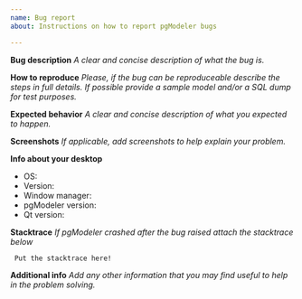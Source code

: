 ```yaml
---
name: Bug report
about: Instructions on how to report pgModeler bugs

---
```


**Bug description**
_A clear and concise description of what the bug is._

**How to reproduce**
_Please, if the bug can be reproduceable describe the steps in full details. If possible provide a sample model and/or a SQL dump for test purposes._

**Expected behavior**
_A clear and concise description of what you expected to happen._

**Screenshots**
_If applicable, add screenshots to help explain your problem._

**Info about your desktop**
 - OS:
 - Version:
 - Window manager:
 - pgModeler version:
 - Qt version:

**Stacktrace**
_If pgModeler crashed after the bug raised attach the stacktrace below_

```
 Put the stacktrace here!
```

**Additional info**
_Add any other information that you may find useful to help in the problem solving._
